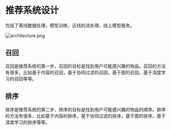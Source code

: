 # 推荐系统设计
包括了离线数据处理，模型训练，近线的流处理，线上模型服务。

![architecture.png](architecture.png)

## 召回
召回是推荐系统的第一步，召回的目标是找到用户可能感兴趣的物品。召回的方法有很多，比如基于内容的召回，基于协同过滤的召回，基于图的召回，基于深度学习的召回等等。

## 排序
排序是推荐系统的第二步，排序的目标是找到用户可能感兴趣的物品的顺序。排序的方法有很多，比如基于内容的排序，基于协同过滤的排序，基于图的排序，基于深度学习的排序等等。